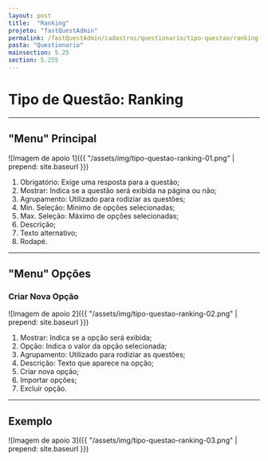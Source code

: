 ```yaml
---
layout: post
title:  "Ranking"
projeto: "fastQuestAdmin"
permalink: /fastQuestAdmin/cadastros/questionario/tipo-questao/ranking
pasta: "Questionario"
mainsection: 5.25
section: 5.255
---
```

# Tipo de Questão: Ranking

----

## "Menu" Principal

![Imagem de apoio 1]({{ "/assets/img/tipo-questao-ranking-01.png" | prepend: site.baseurl }})

1. Obrigatório: Exige uma resposta para a questão;
2. Mostrar: Indica se a questão será exibida na página ou não;
3. Agrupamento: Utilizado para rodiziar as questões;
4. Min. Seleção: Mínimo de opções selecionadas;
5. Max. Seleção: Máximo de opções selecionadas;
6. Descrição;
7. Texto alternativo;
8. Rodapé.

---- 

## "Menu" Opções
### Criar Nova Opção

![Imagem de apoio 2]({{ "/assets/img/tipo-questao-ranking-02.png" | prepend: site.baseurl }})

1. Mostrar: Indica se a opção será exibida;
2. Opção: Indica o valor da opção selecionada;
3. Agrupamento: Utilizado para rodiziar as questões;
4. Descrição: Texto que aparece na opção;
5. Criar nova opção;
6. Importar opções;
7. Excluir opção.

---- 

## Exemplo
![Imagem de apoio 3]({{ "/assets/img/tipo-questao-ranking-03.png" | prepend: site.baseurl }})